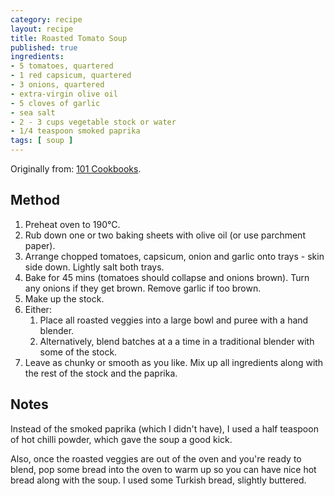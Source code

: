 ```yaml
---
category: recipe
layout: recipe
title: Roasted Tomato Soup
published: true
ingredients:
- 5 tomatoes, quartered
- 1 red capsicum, quartered
- 3 onions, quartered
- extra-virgin olive oil
- 5 cloves of garlic
- sea salt
- 2 - 3 cups vegetable stock or water
- 1/4 teaspoon smoked paprika
tags: [ soup ]
---
```


Originally from: [101 Cookbooks](http://www.101cookbooks.com/archives/roasted-tomato-soup-recipe.html).

## Method ##

1. Preheat oven to 190°C.
1. Rub down one or two baking sheets with olive oil (or use parchment paper).
1. Arrange chopped tomatoes, capsicum, onion and garlic onto trays - skin side down. Lightly salt both trays.
1. Bake for 45 mins (tomatoes should collapse and onions brown). Turn any onions if they get brown. Remove garlic if
   too brown.
1. Make up the stock.
1. Either:
    1. Place all roasted veggies into a large bowl and puree with a hand blender.
    1. Alternatively, blend batches at a a time in a traditional blender with some of the stock.
1. Leave as chunky or smooth as you like. Mix up all ingredients along with the rest of the stock and the paprika.

## Notes ##

Instead of the smoked paprika (which I didn't have), I used a half teaspoon of hot chilli powder, which gave the soup a
good kick.

Also, once the roasted veggies are out of the oven and you're ready to blend, pop some bread into the oven to warm up
so you can have nice hot bread along with the soup. I used some Turkish bread, slightly buttered.
